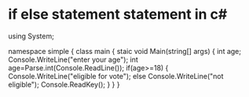 # if else  statement statement in c#


using System;
 
 namespace simple
 {
 class main
 {
 staic void Main(string[]  args)
 {
 int age;
 Console.WriteLine("enter your age");
 int age=Parse.int(Console.ReadLine());
 if(age>=18)
 {
 Console.WriteLine("eligible for vote");
 else
 Console.WriteLine("not eligible");
 Console.ReadKey();
 }
 }
 }
 
